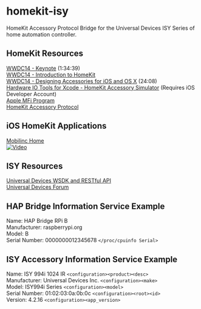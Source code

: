 homekit-isy
===========

HomeKit Accessory Protocol Bridge for the Universal Devices ISY Series of home automation controller.

HomeKit Resources
-----------------

[WWDC14 - Keynote](https://developer.apple.com/videos/wwdc/14/#101) (1:34:39)  
[WWDC14 - Introduction to HomeKit](https://developer.apple.com/videos/wwdc/2014/?include=213#213)  
[WWDC14 - Designing Accessories for iOS and OS X](https://developer.apple.com/videos/wwdc/2014/?include=701#701) (24:08)  
[Hardware IO Tools for Xcode - HomeKit Accessory Simulator](https://developer.apple.com/downloads/index.action) (Requires iOS Developer Account)  
[Apple MFi Program](https://developer.apple.com/programs/mfi/)  
[HomeKit Accessory Protocol](https://gist.github.com/pieceofsummer/13272bf76ac1d6b58a30)  

iOS HomeKit Applications
------------------------
[Mobilinc Home](http://mobilinc.com)  
[![Video](http://img.youtube.com/vi/zKq7egvgbmU/hqdefault.jpg)](http://www.youtube.com/watch?v=zKq7egvgbmU)

ISY Resources
-------------
[Universal Devices WSDK and RESTful API](http://www.universal-devices.com/developers/wsdk/)  
[Universal Devices Forum](http://forum.universal-devices.com)  

HAP Bridge Information Service Example  
--------------------------------------
Name: HAP Bridge RPi B  
Manufacturer: raspberrypi.org  
Model: B  
Serial Number: 0000000012345678 `</proc/cpuinfo Serial>`  

ISY Accessory Information Service Example  
-----------------------------------------
Name: ISY 994i 1024 IR `<configuration><product><desc>`   
Manufacturer: Universal Devices Inc. `<configuration><make>`   
Model: ISY994i Series `<configuration><model>`     
Serial Number: 01:02:03:0a:0b:0c `<configuration><root><id>`   
Version: 4.2.16 `<configuration><app_version>`   

















